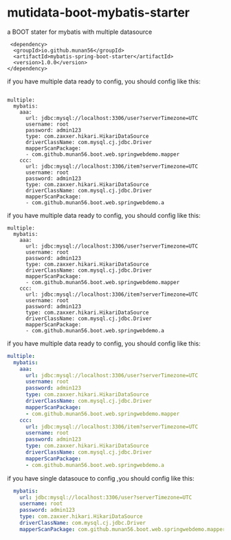 

# mutidata-boot-mybatis-starter

a BOOT stater for mybatis with multiple datasource
```
 <dependency>
  <groupId>io.github.munan56</groupId>
  <artifactId>mybatis-spring-boot-starter</artifactId>
  <version>1.0.0</version>
</dependency>

```
if you have multiple data ready to config, you should config like this:

```

multiple:
  mybatis:
    aaa:
      url: jdbc:mysql://localhost:3306/user?serverTimezone=UTC
      username: root
      password: admin123
      type: com.zaxxer.hikari.HikariDataSource
      driverClassName: com.mysql.cj.jdbc.Driver
      mapperScanPackage: 
      - com.github.munan56.boot.web.springwebdemo.mapper
    ccc:
      url: jdbc:mysql://localhost:3306/item?serverTimezone=UTC
      username: root
      password: admin123
      type: com.zaxxer.hikari.HikariDataSource
      driverClassName: com.mysql.cj.jdbc.Driver
      mapperScanPackage: 
      - com.github.munan56.boot.web.springwebdemo.a
```

if you have multiple data ready to config, you should config like this:

```
multiple:
  mybatis:
    aaa:
      url: jdbc:mysql://localhost:3306/user?serverTimezone=UTC
      username: root
      password: admin123
      type: com.zaxxer.hikari.HikariDataSource
      driverClassName: com.mysql.cj.jdbc.Driver
      mapperScanPackage: 
      - com.github.munan56.boot.web.springwebdemo.mapper
    ccc:
      url: jdbc:mysql://localhost:3306/item?serverTimezone=UTC
      username: root
      password: admin123
      type: com.zaxxer.hikari.HikariDataSource
      driverClassName: com.mysql.cj.jdbc.Driver
      mapperScanPackage: 
      - com.github.munan56.boot.web.springwebdemo.a
```

if you have multiple data ready to config, you should config like this:

```yml
multiple:
  mybatis:
    aaa:
      url: jdbc:mysql://localhost:3306/user?serverTimezone=UTC
      username: root
      password: admin123
      type: com.zaxxer.hikari.HikariDataSource
      driverClassName: com.mysql.cj.jdbc.Driver
      mapperScanPackage: 
      - com.github.munan56.boot.web.springwebdemo.mapper
    ccc:
      url: jdbc:mysql://localhost:3306/item?serverTimezone=UTC
      username: root
      password: admin123
      type: com.zaxxer.hikari.HikariDataSource
      driverClassName: com.mysql.cj.jdbc.Driver
      mapperScanPackage: 
      - com.github.munan56.boot.web.springwebdemo.a
```



if you have single datasouce to config ,you should config like this:

```yml
  mybatis:
    url: jdbc:mysql://localhost:3306/user?serverTimezone=UTC
    username: root
    password: admin123
    type: com.zaxxer.hikari.HikariDataSource
    driverClassName: com.mysql.cj.jdbc.Driver
    mapperScanPackage: com.github.munan56.boot.web.springwebdemo.mapper
```

